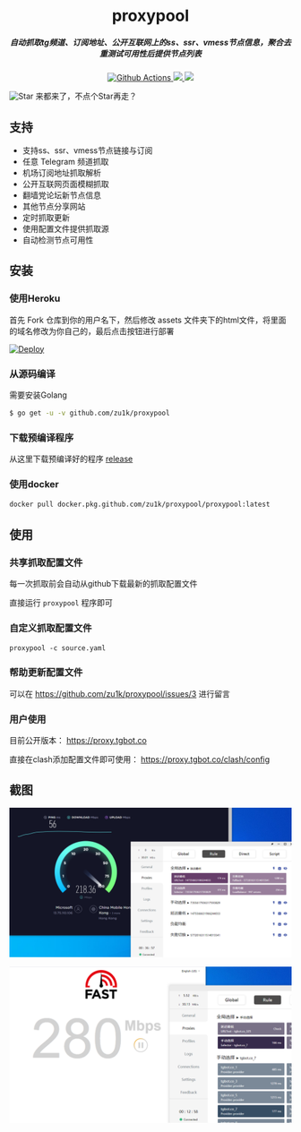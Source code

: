 <h1 align="center">
  <br>proxypool<br>
</h1>

<h5 align="center">自动抓取tg频道、订阅地址、公开互联网上的ss、ssr、vmess节点信息，聚合去重测试可用性后提供节点列表</h5>

<p align="center">
  <a href="https://github.com/zu1k/proxypool/actions">
    <img src="https://img.shields.io/github/workflow/status/zu1k/proxypool/Go?style=flat-square" alt="Github Actions">
  </a>
  <a href="https://goreportcard.com/report/github.com/zu1k/proxypool">
    <img src="https://goreportcard.com/badge/github.com/zu1k/proxypool?style=flat-square">
  </a>
  <a href="https://github.com/zu1k/proxypool/releases">
    <img src="https://img.shields.io/github/release/zu1k/proxypool/all.svg?style=flat-square">
  </a>
</p>

![Star](https://img.shields.io/github/stars/zu1k/proxypool.svg?style=social&label=Star) 来都来了，不点个Star再走？ 

## 支持

- 支持ss、ssr、vmess节点链接与订阅
- 任意 Telegram 频道抓取
- 机场订阅地址抓取解析
- 公开互联网页面模糊抓取
- 翻墙党论坛新节点信息
- 其他节点分享网站
- 定时抓取更新
- 使用配置文件提供抓取源
- 自动检测节点可用性

## 安装

### 使用Heroku

首先 Fork 仓库到你的用户名下，然后修改 assets 文件夹下的html文件，将里面的域名修改为你自己的，最后点击按钮进行部署

[![Deploy](https://www.herokucdn.com/deploy/button.svg)](https://dashboard.heroku.com/new?template=https%3A%2F%2Fgithub.com%2Fzu1k%2Fproxypool%2Ftree%2Fmaster)

### 从源码编译

需要安装Golang

```sh
$ go get -u -v github.com/zu1k/proxypool
```

### 下载预编译程序

从这里下载预编译好的程序 [release](https://github.com/zu1k/proxypool/releases)

### 使用docker

```sh
docker pull docker.pkg.github.com/zu1k/proxypool/proxypool:latest
```

## 使用

### 共享抓取配置文件

每一次抓取前会自动从github下载最新的抓取配置文件

直接运行 `proxypool` 程序即可

### 自定义抓取配置文件

```shell
proxypool -c source.yaml
```

### 帮助更新配置文件

可以在 https://github.com/zu1k/proxypool/issues/3 进行留言

### 用户使用

目前公开版本： https://proxy.tgbot.co

直接在clash添加配置文件即可使用： https://proxy.tgbot.co/clash/config

## 截图

![Speedtest](docs/speedtest.png)

![Fast](docs/fast.png)
